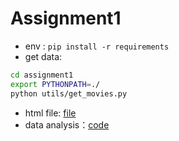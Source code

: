 # Assignment1

- env : `pip install -r requirements`
- get data:
```bash
cd assignment1
export PYTHONPATH=./
python utils/get_movies.py
```
- html file: [file](./IMDb.html)
- data analysis：[code](./Assignment01_Brench.ipynb)